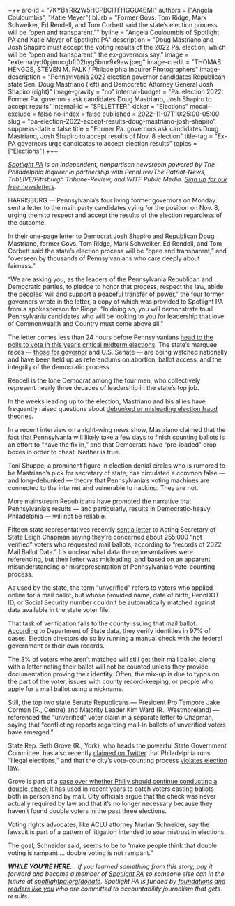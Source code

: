 +++
arc-id = "7KYBYRR2W5HCPBCITFHGGU4BMI"
authors = ["Angela Couloumbis", "Katie Meyer"]
blurb = "Former Govs. Tom Ridge, Mark Schweiker, Ed Rendell, and Tom Corbett said the state’s election process will be “open and transparent.”"
byline = "Angela Couloumbis of Spotlight PA and Katie Meyer of Spotlight PA"
description = "Doug Mastriano and Josh Shapiro must accept the voting results of the 2022 Pa. election, which will be “open and transparent,” the ex-governors say."
image = "external/yd0pjmncgbft02hyg5bmr9x9aw.jpeg"
image-credit = "THOMAS HENGGE, STEVEN M. FALK / Philadelphia Inquirer Photographers"
image-description = "Pennsylvania 2022 election governor candidates Republican state Sen. Doug Mastriano (left) and Democratic Attorney General Josh Shapiro (right)"
image-gravity = "no"
internal-budget = "Pa. election 2022: Former Pa. governors ask candidates Doug Mastriano, Josh Shapiro to accept results"
internal-id = "SPLLETTER"
kicker = "Elections"
modal-exclude = false
no-index = false
published = 2022-11-07T10:25:00-05:00
slug = "pa-election-2022-accept-results-doug-mastriano-josh-shapiro"
suppress-date = false
title = "Former Pa. governors ask candidates Doug Mastriano, Josh Shapiro to accept results of Nov. 8 election"
title-tag = "Ex-PA governors urge candidates to accept election results"
topics = ["Elections"]
+++

<a href="https://www.spotlightpa.org/"><i>Spotlight PA</i></a><i> is an independent, nonpartisan newsroom powered by The Philadelphia Inquirer in partnership with PennLive/The Patriot-News, TribLIVE/Pittsburgh Tribune-Review, and WITF Public Media. </i><a href="https://www.spotlightpa.org/newsletters"><i>Sign up for our free newsletters</i></a><i>.</i>

HARRISBURG — Pennsylvania’s four living former governors on Monday sent a letter to the main party candidates vying for the position on Nov. 8, urging them to respect and accept the results of the election regardless of the outcome.

In their one-page letter to Democrat Josh Shapiro and Republican Doug Mastriano, former Govs. Tom Ridge, Mark Schweiker, Ed Rendell, and Tom Corbett said the state’s election process will be “open and transparent,” and “overseen by thousands of Pennsylvanians who care deeply about fairness.”

“We are asking you, as the leaders of the Pennsylvania Republican and Democratic parties, to pledge to honor that process, respect the law, abide the peoples’ will and support a peaceful transfer of power,” the four former governors wrote in the letter, a copy of which was provided to Spotlight PA from a spokesperson for Ridge. “In doing so, you will demonstrate to all Pennsylvania candidates who will be looking to you for leadership that love of Commonwealth and Country must come above all.”

<script src="https://www.spotlightpa.org/embed.js" async></script><div data-spl-embed-version="1" data-spl-src="https://www.spotlightpa.org/embeds/newsletter/"></div>

The letter comes less than 24 hours before Pennsylvanians <a href="https://www.spotlightpa.org/elections/">head to the polls to vote in this year’s critical midterm elections</a>. The state’s marquee races — <a href="https://www.spotlightpa.org/news/2022/09/pa-election-2022-mastriano-shapiro-governor-race-complete-guide/">those for governor</a> and U.S. Senate — are being watched nationally and have been held up as referendums on abortion, ballot access, and the integrity of the democratic process.

Rendell is the lone Democrat among the four men, who collectively represent nearly three decades of leadership in the state’s top job.

In the weeks leading up to the election, Mastriano and his allies have frequently raised questions about <a href="https://www.spotlightpa.org/news/2022/11/2022-pa-election-misinformation-unverified-ballots-drop-boxes-vote-delays/">debunked or misleading election fraud theories</a>.

In a recent interview on a right-wing news show, Mastriano claimed that the fact that Pennsylvania will likely take a few days to finish counting ballots is an effort to “have the fix in,” and that Democrats have “pre-loaded” drop boxes in order to cheat. Neither is true.

Toni Shuppe, a prominent figure in election denial circles who is rumored to be Mastriano’s pick for secretary of state, has circulated a common false — and long-debunked — theory that Pennsylvania’s voting machines are connected to the internet and vulnerable to hacking. They are not.

More mainstream Republicans have promoted the narrative that Pennsylvania’s results — and particularly, results in Democratic-heavy Philadelphia — will not be reliable.

Fifteen state representatives recently <a href="https://www.pahousegop.com/Display/SiteFiles/1/OtherDocuments/2022/10-25-22%20Ryan%20Keefer%20letter%20mail-in%20ballots.pdf">sent a letter</a> to Acting Secretary of State Leigh Chapman saying they’re concerned about 255,000 “not verified” voters who requested mail ballots, according to “records of 2022 Mail Ballot Data.” It’s unclear what data the representatives were referencing, but their letter was misleading, and based on an apparent misunderstanding or misrepresentation of Pennsylvania’s vote-counting process.

As used by the state, the term “unverified” refers to voters who applied online for a mail ballot, but whose provided name, date of birth, PennDOT ID, or Social Security number couldn’t be automatically matched against data available in the state voter file.

That task of verification falls to the county issuing that mail ballot. <a href="https://www.dos.pa.gov/about-us/Documents/statements/2022-10-27-Statement-UnverifiedMailBallot.pdf">According</a> to Department of State data, they verify identities in 97% of cases. Election directors do so by running a manual check with the federal government or their own records.

The 3% of voters who aren’t matched will still get their mail ballot, along with a letter noting their ballot will not be counted unless they provide documentation proving their identity. Often, the mix-up is due to typos on the part of the voter, issues with county record-keeping, or people who apply for a mail ballot using a nickname.

Still, the top two state Senate Republicans — President Pro Tempore Jake Corman (R., Centre) and Majority Leader Kim Ward (R., Westmoreland) — referenced the “unverified” voter claim in a separate letter to Chapman, saying that “conflicting reports regarding mail-in ballots of unverified voters have emerged.”

<script src="https://www.spotlightpa.org/embed.js" async></script><div data-spl-embed-version="1" data-spl-src="https://www.spotlightpa.org/embeds/donate/"></div>

State Rep. Seth Grove (R., York), who heads the powerful State Government Committee, has also recently <a href="https://twitter.com/RepGrove/status/1585362871097372675">claimed on Twitter</a> that Philadelphia runs “illegal elections,” and that the city’s vote-counting process <a href="https://twitter.com/RepGrove/status/1587787021384392705">violates election law</a>.

Grove is part of a <a href="https://www.spotlightpa.org/news/2022/11/pa-election-2022-philadelphia-double-voting-lawsuit/" target="_blank">case over whether Philly should continue conducting a double-check</a> it has used in recent years to catch voters casting ballots both in person and by mail. City officials argue that the check was never actually required by law and that it’s no longer necessary because they haven’t found double voters in the past three elections.

Voting rights advocates, like ACLU attorney Marian Schneider, say the lawsuit is part of a pattern of litigation intended to sow mistrust in elections.

The goal, Schneider said, seems to be to “make people think that double voting is rampant … double voting is not rampant.”

<i><b>WHILE YOU’RE HERE...</b></i><i> If you learned something from this story, pay it forward and become a member of </i><a href="https://www.spotlightpa.org/"><i>Spotlight PA</i></a><i> so someone else can in the future at </i><a href="http://spotlightpa.org/donate"><i>spotlightpa.org/donate</i></a><i>. Spotlight PA is funded by</i><a href="https://www.spotlightpa.org/support"><i> foundations</i></a><i> </i><a href="https://www.spotlightpa.org/support"><i>and readers like you</i></a><i> who are committed to accountability journalism that gets results.</i>
